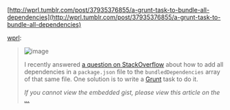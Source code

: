 <!--
id: 50642149206
link: http://blog.hengkiardo.com/post/50642149206/william-p-riley-land-a-grunt-task-to-bundle-all
slug: william-p-riley-land-a-grunt-task-to-bundle-all
date: Fri May 17 2013 16:05:13 GMT+0700 (WIT)
publish: 2013-05-017
tags: 
title: William P. Riley-Land: A Grunt Task to Bundle All Dependencies
-->


[http://wprl.tumblr.com/post/37935376855/a-grunt-task-to-bundle-all-dependencies](http://wprl.tumblr.com/post/37935376855/a-grunt-task-to-bundle-all-dependencies)

[wprl](http://wprl.tumblr.com/post/37935376855/a-grunt-task-to-bundle-all-dependencies):

> ![image](http://media.tumblr.com/tumblr_mf1lkgK5nl1rz3xug.jpg)
>
> I recently answered [a question on
> StackOverflow](http://bit.ly/VGUZXq) about how to add all dependencies
> in a `package.json` file to the `bundledDependencies` array of that
> same file. One solution is to write a [Grunt](http://gruntjs.com) task
> to do it.
>
> *If you cannot view the embedded gist, please view this article on the
> […](http://kun.io/blog/37935376855)*

